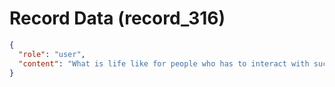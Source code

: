 # Record Data (record_316)

```json
{
  "role": "user",
  "content": "What is life like for people who has to interact with such a person - its like having a non person but i need your non anchored version"
}
```
